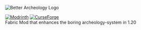 ![Better Archeology Logo](https://i.imgur.com/8CDT9W2.png)

[![Modrinth](https://img.shields.io/modrinth/v/zCh7omyG?style=flat&logo=modrinth&logoColor=forestgreen&label=newest%3A&labelColor=black&color=forestgreen)](https://modrinth.com/mod/better-archeology)
[![CurseForge](https://img.shields.io/curseforge/v/835687?style=flat&logo=curseforge&logoColor=orangered&label=newest%3A&labelColor=black&color=orangered)](https://www.curseforge.com/minecraft/mc-mods/better-archeology)
<br/>
Fabric Mod that enhances the boring archeology-system in 1.20

